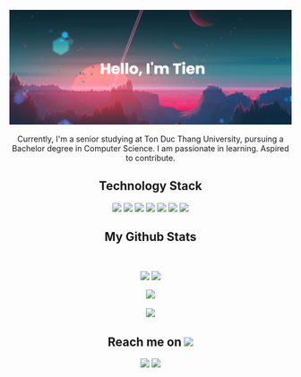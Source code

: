 
![Banner](./images/banner.png)

<p align="center">
  Currently, I'm a senior studying at Ton Duc Thang University, pursuing a Bachelor degree in Computer Science. I am passionate in learning. Aspired to contribute.
</p>  

<h2 align="center">Technology Stack</h2>

<p align="center">
  <img src="https://img.shields.io/badge/-HTML5-E34F26?style=flat-square&logo=html5&logoColor=white"/>
  <img src="https://img.shields.io/badge/-CSS3-1572B6?style=flat-square&logo=css3"/>
  <img src="https://img.shields.io/badge/-JavaScript-black?style=flat-square&logo=javascript"/>
  <img src="https://img.shields.io/badge/-Nodejs-black?style=flat-square&logo=Node.js"/>
  <img src="https://img.shields.io/badge/-React-black?style=flat-square&logo=react"/>
  <img src="https://img.shields.io/badge/-MongoDB-black?style=flat-square&logo=mongodb"/>
  <img src="https://img.shields.io/badge/-Git-black?style=flat-square&logo=git"/>
</p>


<h2 align="center">
  My Github Stats
</h2>
 
<br>

<p align = "center">
  <img  src = "https://github-readme-stats.vercel.app/api?username=nitearie&count_private=true&show_icons=true&theme=radical&line_height=27">
  <img src = "https://github-readme-stats.vercel.app/api/top-langs/?username=nitearie&count_private=true&hide=html,css,java,shaderlab,kotlin,hlsl&theme=radical">
</p>

<p align = "center">
 <img  src="https://github-readme-streak-stats.herokuapp.com/?user=nitearie&show_icons=true&locale=en&layout=compact&theme=radical&line_height=0" />
</p> 

<p align = "center">
 <img src="https://activity-graph.herokuapp.com/graph?username=nitearie&theme=redical">
</p> 

<h2 align="center">Reach me on <img src="https://media0.giphy.com/media/jqNPzdTTxQfOgOqpO4/source.gif" width="50"></h2>

<p align="center">
  
<img src="https://img.shields.io/badge/-tiennguyenthanh29-c14438?style=flat-square&logo=Gmail&logoColor=white&link=mailto:tiennguyenthanh29@gmail.com"/>
<img src="https://img.shields.io/badge/-tiennguyen-blue?style=flat-square&logo=Linkedin&logoColor=white&link=https://www.linkedin.com/in/tien-nguyen-66ba831a4/"/>

</p>

